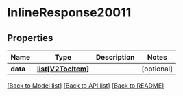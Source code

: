 # InlineResponse20011

## Properties
Name | Type | Description | Notes
------------ | ------------- | ------------- | -------------
**data** | [**list[V2TocItem]**](V2TocItem.md) |  | [optional] 

[[Back to Model list]](../README.md#documentation-for-models) [[Back to API list]](../README.md#documentation-for-api-endpoints) [[Back to README]](../README.md)

